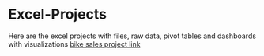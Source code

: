 # Excel-Projects
Here are the excel projects with files, raw data, pivot tables and dashboards with visualizations
<a href = "https://shorturl.at/iknrU"> bike sales project link</a>
